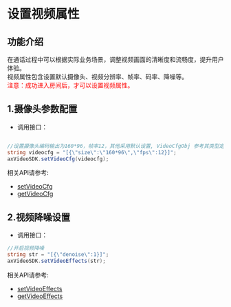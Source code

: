 # 设置视频属性

## 功能介绍

在通话过程中可以根据实际业务场景，调整视频画面的清晰度和流畅度，提升用户体验。</br>
视频属性包含设置默认摄像头、视频分辨率、帧率、码率、降噪等。</br>
<font color=Red>注意：成功进入房间后，才可以设置视频属性。</font>

<h2 id=cfg> 1.摄像头参数配置</h2>

- 调用接口：

```csharp

//设置摄像头编码输出为160*96，帧率12，其他采用默认设置, VideoCfgObj 参考其类型定义
string videocfg = "[{\"size\":\"160*96\",\"fps\":12}]";
axVideoSDK.setVideoCfg(videocfg);

```
相关API请参考:
* [setVideoCfg](API.md#setVideoCfg)
* [getVideoCfg](API.md#getVideoCfg)


<h2 id=denoise> 2.视频降噪设置</h2>

- 调用接口：

```csharp
//开启视频降噪
string str = "[{\"denoise\":1}]";
axVideoSDK.setVideoEffects(str);

```

相关API请参考:
* [setVideoEffects](API.md#setVideoEffects)
* [getVideoEffects](API.md#getVideoEffects)
